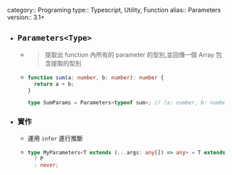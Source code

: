 category:: Programing
type:: Typescript, Utility, Function
alias:: Parameters
version:: 3.1+

- ## `Parameters<Type>`
	- > 提取出 function 內所有的 parameter 的型別,並回傳一個 Array 包含提取的型別
	- ```typescript
	  function sum(a: number, b: number): number {
	    return a + b;
	  }
	  
	  type SumParams = Parameters<typeof sum>; // [a: number, b: number];
	  ```
- ### 實作
	- 運用 `infer` 進行推斷
	- ```typescript
	  type MyParameters<T extends (...args: any[]) => any> = T extends (...args: infer P) => any
	  	? P
	  	: never;
	  ```